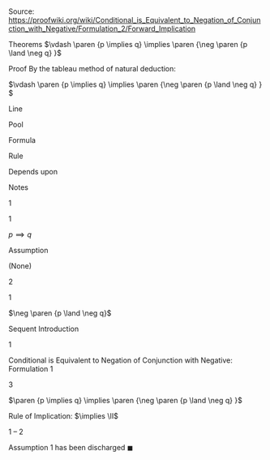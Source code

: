 # 

Source: https://proofwiki.org/wiki/Conditional_is_Equivalent_to_Negation_of_Conjunction_with_Negative/Formulation_2/Forward_Implication

Theorems
$\vdash \paren {p \implies q} \implies \paren {\neg \paren {p \land \neg q} }$


Proof
By the tableau method of natural deduction:


$\vdash \paren {p \implies q} \implies \paren {\neg \paren {p \land \neg q} } $


Line


Pool

Formula

Rule

Depends upon

Notes


1


1

$p \implies q$

Assumption

(None)




2


1

$\neg \paren {p \land \neg q}$

Sequent Introduction

1

Conditional is Equivalent to Negation of Conjunction with Negative: Formulation 1


3




$\paren {p \implies q} \implies \paren {\neg \paren {p \land \neg q} }$

Rule of Implication: $\implies \II$

1 – 2

Assumption 1 has been discharged
$\blacksquare$




